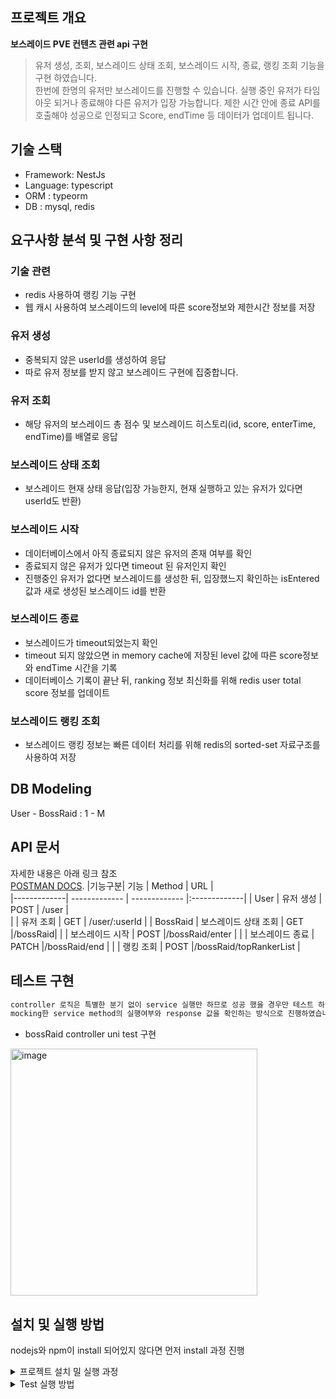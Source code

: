 ## 프로젝트 개요

**보스레이드 PVE 컨텐츠 관련 api 구현**

> 유저 생성, 조회, 보스레이드 상태 조회, 보스레이드 시작, 종료, 랭킹 조회 기능을 구현 하였습니다.<br>
> 한번에 한명의 유저만 보스레이드를 진행할 수 있습니다. 실행 중인 유저가 타임아웃 되거나 종료해야 다른 유저가 입장 가능합니다. 
> 제한 시간 안에 종료 API를 호출해야 성공으로 인정되고 Score, endTime 등 데이터가 업데이트 됩니다. 


## 기술 스택
- Framework: NestJs
- Language: typescript
- ORM : typeorm
- DB : mysql, redis

## 요구사항 분석 및 구현 사항 정리
### 기술 관련
- redis 사용하여 랭킹 기능 구현
- 웹 캐시 사용하여 보스레이드의 level에 따른 score정보와 제한시간 정보를 저장

### 유저 생성
- 중복되지 않은 userId를 생성하여 응답
- 따로 유저 정보를 받지 않고 보스레이드 구현에 집중합니다.

### 유저 조회
- 해당 유저의 보스레이드 총 점수 및 보스레이드 히스토리(id, score, enterTime, endTime)를 배열로 응답

### 보스레이드 상태 조회
- 보스레이드 현재 상태 응답(입장 가능한지, 현재 실행하고 있는 유저가 있다면 userId도 반환)

### 보스레이드 시작
- 데이터베이스에서 아직 종료되지 않은 유저의 존재 여부를 확인
- 종료되지 않은 유저가 있다면 timeout 된 유저인지 확인
- 진행중인 유저가 없다면 보스레이드를 생성한 뒤, 입장했느지 확인하는 isEntered 값과 새로 생성된 보스레이드 id를 반환

### 보스레이드 종료
- 보스레이드가 timeout되었는지 확인
- timeout 되지 않았으면 in memory cache에 저장된 level 값에 따른 score정보와 endTime 시간을 기록
- 데이터베이스 기록이 끝난 뒤, ranking 정보 최신화를 위해 redis user total score 정보를 업데이트

### 보스레이드 랭킹 조회
- 보스레이드 랭킹 정보는 빠른 데이터 처리를 위해 redis의 sorted-set 자료구조를 사용하여 저장

    
## DB Modeling
User - BossRaid : 1 - M


## API 문서
자세한 내용은 아래 링크 참조<br>
[POSTMAN DOCS](https://documenter.getpostman.com/view/11539438/2s8YmHx5Fb).
|기능구분| 기능  | Method | URL |  
|-------------| ------------- | ------------- |:-------------|
| User | 유저 생성 | POST | /user  |    
|  | 유저 조회 | GET | /user/:userId  | 
| BossRaid | 보스레이드 상태 조회 | GET  |/bossRaid|
|  |  보스레이드 시작  | POST |/bossRaid/enter |
|  |  보스레이드 종료  | PATCH |/bossRaid/end |
|  |  랭킹 조회  | POST |/bossRaid/topRankerList |

## 테스트 구현
```bash
controller 로직은 특별한 분기 없이 service 실행만 하므로 성공 했을 경우만 테스트 하였고, 
mocking한 service method의 실행여부와 response 값을 확인하는 방식으로 진행하였습니다.
```
- bossRaid controller uni test 구현
<img width="395" alt="image" src="https://user-images.githubusercontent.com/55984573/203083559-2ea80055-344e-4de2-acc9-13d715aaccbb.png">


<br>

## 설치 및 실행 방법
nodejs와 npm이 install 되어있지 않다면 먼저 install 과정 진행
<details>
    <summary> 프로젝트 설치 밀 실행 과정</summary>

<b>1. 프로젝트 clone 및 디렉토리 이동</b>
```bash
git clone https://github.com/simple_boss_raid.git
cd simple_boss_raid
```
<b>2. .env 파일 생성</b>
```bash
DB_HOST=
DB_PORT=
DB_USERNAME=
DB_PASSWORD=
DB_NAME=
REDIS_PORT=
REDIS_HOST=
STATIC_DATA_URL=
CACHE_TTL=
```
<b>3. node package 설치</b>
```javascript
npm install
```
<b>4. 서버 실행</b>
```javascript
npm run start
```
</details>

<details>
    <summary>Test 실행 방법</summary>
    
<b>unit test 실행</b>
```bash
# unit tests
$ npm run test

# e2e tests
$ npm run test:e2e

# test coverage
$ npm run test:cov
```
</details>

